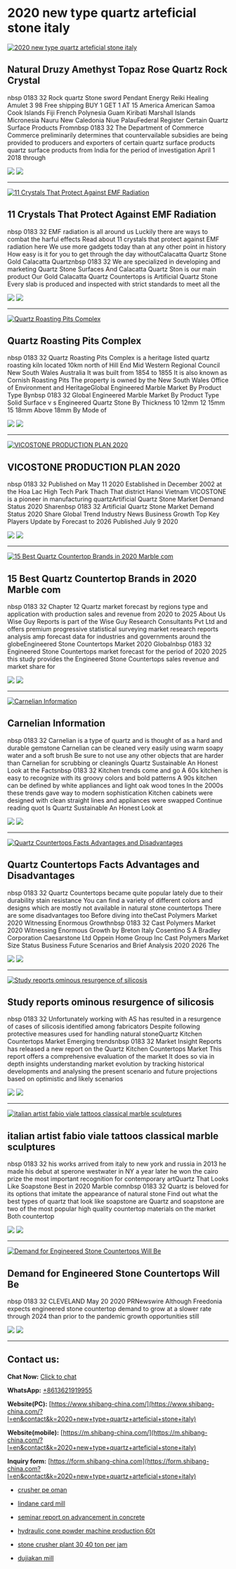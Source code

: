 # 2020 new type quartz arteficial stone italy

<a href="https://swt.shibang-china.com/?l=en&img&k=2020+new+type+quartz+arteficial+stone+italy" target="_blank">![2020 new type quartz arteficial stone italy](http://static.shibang-china.com/all-800x300/1494.jpg)</a>

## Natural Druzy Amethyst Topaz Rose Quartz Rock Crystal
nbsp 0183 32 Rock quartz Stone sword Pendant Energy Reiki Healing Amulet 3 98 Free shipping BUY 1 GET 1 AT 15 America American Samoa Cook Islands Fiji French Polynesia Guam Kiribati Marshall Islands Micronesia Nauru New Caledonia Niue PalauFederal Register Certain Quartz Surface Products Fromnbsp 0183 32 The Department of Commerce Commerce preliminarily determines that countervailable subsidies are being provided to producers and exporters of certain quartz surface products quartz surface products from India for the period of investigation April 1 2018 through


<a href="https://whatsapp.shibangsoft.com/WhatsApp.php" target="_blank" title="WhatsApp">![](http://static.shibang-china.com/icon/whatsapp.png)</a> <a href="https://swt.shibang-china.com/?l=en&icon&k=2020+new+type+quartz+arteficial+stone+italy" target="_blank">![](http://static.shibang-china.com/icon/chat-en.png)</a>

---

<a href="https://swt.shibang-china.com/?l=en&img&k=2020+new+type+quartz+arteficial+stone+italy" target="_blank">![11 Crystals That Protect Against EMF Radiation](http://static.shibang-china.com/all-800x300/226.jpg)</a>

## 11 Crystals That Protect Against EMF Radiation
nbsp 0183 32 EMF radiation is all around us Luckily there are ways to combat the harful effects Read about 11 crystals that protect against EMF radiation here We use more gadgets today than at any other point in history How easy is it for you to get through the day withoutCalacatta Quartz Stone Gold Calacatta Quartznbsp 0183 32 We are specialized in developing and marketing Quartz Stone Surfaces And Calacatta Quartz Ston is our main product Our Gold Calacatta Quartz Countertops is Artificial Quartz Stone Every slab is produced and inspected with strict standards to meet all the


<a href="https://whatsapp.shibangsoft.com/WhatsApp.php" target="_blank" title="WhatsApp">![](http://static.shibang-china.com/icon/whatsapp.png)</a> <a href="https://swt.shibang-china.com/?l=en&icon&k=2020+new+type+quartz+arteficial+stone+italy" target="_blank">![](http://static.shibang-china.com/icon/chat-en.png)</a>

---

<a href="https://swt.shibang-china.com/?l=en&img&k=2020+new+type+quartz+arteficial+stone+italy" target="_blank">![Quartz Roasting Pits Complex](http://static.shibang-china.com/all-800x300/1227.jpg)</a>

## Quartz Roasting Pits Complex
nbsp 0183 32 Quartz Roasting Pits Complex is a heritage listed quartz roasting kiln located 10km north of Hill End Mid Western Regional Council New South Wales Australia It was built from 1854 to 1855 It is also known as Cornish Roasting Pits The property is owned by the New South Wales Office of Environment and HeritageGlobal Engineered Marble Market By Product Type Bynbsp 0183 32 Global Engineered Marble Market By Product Type Solid Surface v s Engineered Quartz Stone By Thickness 10 12mm 12 15mm 15 18mm Above 18mm By Mode of


<a href="https://whatsapp.shibangsoft.com/WhatsApp.php" target="_blank" title="WhatsApp">![](http://static.shibang-china.com/icon/whatsapp.png)</a> <a href="https://swt.shibang-china.com/?l=en&icon&k=2020+new+type+quartz+arteficial+stone+italy" target="_blank">![](http://static.shibang-china.com/icon/chat-en.png)</a>

---

<a href="https://swt.shibang-china.com/?l=en&img&k=2020+new+type+quartz+arteficial+stone+italy" target="_blank">![VICOSTONE PRODUCTION PLAN 2020](http://static.shibang-china.com/all-800x300/482.jpg)</a>

## VICOSTONE PRODUCTION PLAN 2020
nbsp 0183 32 Published on May 11 2020 Established in December 2002 at the Hoa Lac High Tech Park Thach That district Hanoi Vietnam VICOSTONE is a pioneer in manufacturing quartzArtificial Quartz Stone Market Demand Status 2020 Sharenbsp 0183 32 Artificial Quartz Stone Market Demand Status 2020 Share Global Trend Industry News Business Growth Top Key Players Update by Forecast to 2026 Published July 9 2020


<a href="https://whatsapp.shibangsoft.com/WhatsApp.php" target="_blank" title="WhatsApp">![](http://static.shibang-china.com/icon/whatsapp.png)</a> <a href="https://swt.shibang-china.com/?l=en&icon&k=2020+new+type+quartz+arteficial+stone+italy" target="_blank">![](http://static.shibang-china.com/icon/chat-en.png)</a>

---

<a href="https://swt.shibang-china.com/?l=en&img&k=2020+new+type+quartz+arteficial+stone+italy" target="_blank">![15 Best Quartz Countertop Brands in 2020 Marble com](http://static.shibang-china.com/all-800x300/1120.jpg)</a>

## 15 Best Quartz Countertop Brands in 2020 Marble com
nbsp 0183 32 Chapter 12 Quartz market forecast by regions type and application with production sales and revenue from 2020 to 2025 About Us Wise Guy Reports is part of the Wise Guy Research Consultants Pvt Ltd and offers premium progressive statistical surveying market research reports analysis amp forecast data for industries and governments around the globeEngineered Stone Countertops Market 2020 Globalnbsp 0183 32 Engineered Stone Countertops market forecast for the period of 2020 2025 this study provides the Engineered Stone Countertops sales revenue and market share for


<a href="https://whatsapp.shibangsoft.com/WhatsApp.php" target="_blank" title="WhatsApp">![](http://static.shibang-china.com/icon/whatsapp.png)</a> <a href="https://swt.shibang-china.com/?l=en&icon&k=2020+new+type+quartz+arteficial+stone+italy" target="_blank">![](http://static.shibang-china.com/icon/chat-en.png)</a>

---

<a href="https://swt.shibang-china.com/?l=en&img&k=2020+new+type+quartz+arteficial+stone+italy" target="_blank">![Carnelian Information](http://static.shibang-china.com/all-800x300/1449.jpg)</a>

## Carnelian Information
nbsp 0183 32 Carnelian is a type of quartz and is thought of as a hard and durable gemstone Carnelian can be cleaned very easily using warm soapy water and a soft brush Be sure to not use any other objects that are harder than Carnelian for scrubbing or cleaningIs Quartz Sustainable An Honest Look at the Factsnbsp 0183 32 Kitchen trends come and go A 60s kitchen is easy to recognize with its groovy colors and bold patterns A 90s kitchen can be defined by white appliances and light oak wood tones In the 2000s these trends gave way to modern sophistication Kitchen cabinets were designed with clean straight lines and appliances were swapped Continue reading quot Is Quartz Sustainable An Honest Look at


<a href="https://whatsapp.shibangsoft.com/WhatsApp.php" target="_blank" title="WhatsApp">![](http://static.shibang-china.com/icon/whatsapp.png)</a> <a href="https://swt.shibang-china.com/?l=en&icon&k=2020+new+type+quartz+arteficial+stone+italy" target="_blank">![](http://static.shibang-china.com/icon/chat-en.png)</a>

---

<a href="https://swt.shibang-china.com/?l=en&img&k=2020+new+type+quartz+arteficial+stone+italy" target="_blank">![Quartz Countertops Facts Advantages and Disadvantages](http://static.shibang-china.com/all-800x300/160.jpg)</a>

## Quartz Countertops Facts Advantages and Disadvantages
nbsp 0183 32 Quartz Countertops became quite popular lately due to their durability stain resistance You can find a variety of different colors and designs which are mostly not available in natural stone countertops There are some disadvantages too Before diving into theCast Polymers Market 2020 Witnessing Enormous Growthnbsp 0183 32 Cast Polymers Market 2020 Witnessing Enormous Growth by Breton Italy Cosentino S A Bradley Corporation Caesarstone Ltd Oppein Home Group Inc Cast Polymers Market Size Status Business Future Scenarios and Brief Analysis 2020 2026 The


<a href="https://whatsapp.shibangsoft.com/WhatsApp.php" target="_blank" title="WhatsApp">![](http://static.shibang-china.com/icon/whatsapp.png)</a> <a href="https://swt.shibang-china.com/?l=en&icon&k=2020+new+type+quartz+arteficial+stone+italy" target="_blank">![](http://static.shibang-china.com/icon/chat-en.png)</a>

---

<a href="https://swt.shibang-china.com/?l=en&img&k=2020+new+type+quartz+arteficial+stone+italy" target="_blank">![Study reports ominous resurgence of silicosis](http://static.shibang-china.com/all-800x300/952.jpg)</a>

## Study reports ominous resurgence of silicosis
nbsp 0183 32 Unfortunately working with AS has resulted in a resurgence of cases of silicosis identified among fabricators Despite following protective measures used for handling natural stoneQuartz Kitchen Countertops Market Emerging trendsnbsp 0183 32 Market Insight Reports has released a new report on the Quartz Kitchen Countertops Market This report offers a comprehensive evaluation of the market It does so via in depth insights understanding market evolution by tracking historical developments and analysing the present scenario and future projections based on optimistic and likely scenarios


<a href="https://whatsapp.shibangsoft.com/WhatsApp.php" target="_blank" title="WhatsApp">![](http://static.shibang-china.com/icon/whatsapp.png)</a> <a href="https://swt.shibang-china.com/?l=en&icon&k=2020+new+type+quartz+arteficial+stone+italy" target="_blank">![](http://static.shibang-china.com/icon/chat-en.png)</a>

---

<a href="https://swt.shibang-china.com/?l=en&img&k=2020+new+type+quartz+arteficial+stone+italy" target="_blank">![italian artist fabio viale tattoos classical marble sculptures](http://static.shibang-china.com/all-800x300/677.jpg)</a>

## italian artist fabio viale tattoos classical marble sculptures
nbsp 0183 32 his works arrived from italy to new york and russia in 2013 he made his debut at sperone westwater in NY a year later he won the cairo prize the most important recognition for contemporary artQuartz That Looks Like Soapstone Best in 2020 Marble comnbsp 0183 32 Quartz is beloved for its options that imitate the appearance of natural stone Find out what the best types of quartz that look like soapstone are Quartz and soapstone are two of the most popular high quality countertop materials on the market Both countertop


<a href="https://whatsapp.shibangsoft.com/WhatsApp.php" target="_blank" title="WhatsApp">![](http://static.shibang-china.com/icon/whatsapp.png)</a> <a href="https://swt.shibang-china.com/?l=en&icon&k=2020+new+type+quartz+arteficial+stone+italy" target="_blank">![](http://static.shibang-china.com/icon/chat-en.png)</a>

---

<a href="https://swt.shibang-china.com/?l=en&img&k=2020+new+type+quartz+arteficial+stone+italy" target="_blank">![Demand for Engineered Stone Countertops Will Be](http://static.shibang-china.com/all-800x300/280.jpg)</a>

## Demand for Engineered Stone Countertops Will Be
nbsp 0183 32 CLEVELAND May 20 2020 PRNewswire  Although Freedonia expects engineered stone countertop demand to grow at a slower rate through 2024 than prior to the pandemic growth opportunities still

<a href="https://whatsapp.shibangsoft.com/WhatsApp.php" target="_blank" title="WhatsApp">![](http://static.shibang-china.com/icon/whatsapp.png)</a> <a href="https://swt.shibang-china.com/?l=en&icon&k=2020+new+type+quartz+arteficial+stone+italy" target="_blank">![](http://static.shibang-china.com/icon/chat-en.png)</a>

---
## Contact us:

**Chat Now:** [Click to chat](https://swt.shibang-china.com?l=en&contact&k=2020+new+type+quartz+arteficial+stone+italy)

**WhatsApp:**  [+8613621919955](https://whatsapp.shibangsoft.com/WhatsApp.php)

**Website(PC):** [https://www.shibang-china.com/](https://www.shibang-china.com/?l=en&contact&k=2020+new+type+quartz+arteficial+stone+italy)

**Website(mobile):** [https://m.shibang-china.com/](https://m.shibang-china.com/?l=en&contact&k=2020+new+type+quartz+arteficial+stone+italy)

**Inquiry form:** [https://form.shibang-china.com](https://form.shibang-china.com?l=en&contact&k=2020+new+type+quartz+arteficial+stone+italy)

* [crusher pe oman](../169/crusher%20pe%20oman.md)

* [lindane card mill](../164/lindane%20card%20mill.md)

* [seminar report on advancement in concrete](../163/seminar%20report%20on%20advancement%20in%20concrete.md)

* [hydraulic cone powder machine production 60t](../163/hydraulic%20cone%20powder%20machine%20production%2060t.md)

* [stone crusher plant 30 40 ton per jam](../169/stone%20crusher%20plant%2030%2040%20ton%20per%20jam.md)

* [dujiakan mill](../165/dujiakan%20mill.md)